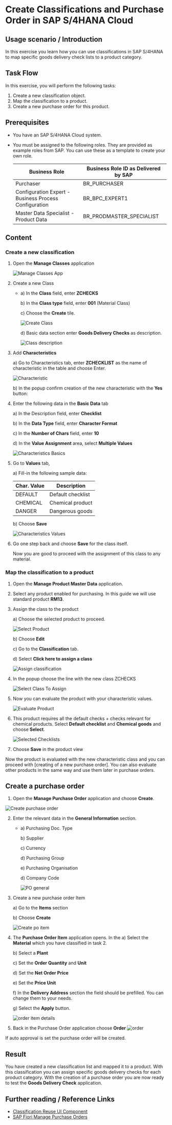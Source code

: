 # Create Classifications and Purchase Order in SAP S/4HANA Cloud

## Usage scenario / Introduction 

In this exercise you learn how you can use classifications in SAP S/4HANA to map specific goods delivery check lists to a product category. 



## Task Flow
In this exercise, you will perform the following tasks:

1. Create a new classification object.
2. Map the classification to a product.
3. Create a new purchase order for this product.

## Prerequisites

* You have an SAP S/4HANA Cloud system.
* You must be assigned to the following roles. They are provided as example roles from SAP. You can use these as a template to create your own role.

   Business Role | Business Role ID as Delivered by SAP
   ------------- | ------------------------------------- 
   Purchaser | BR_PURCHASER
   Configuration Expert - Business Process Configuration | BR_BPC_EXPERT1
   Master Data Specialist - Product Data | BR_PRODMASTER_SPECIALIST


## Content

### Create a new classification
1. Open the **Manage Classes** application

   ![Manage Classes App](./img/manage-classes-app.png)
2. Create a new Class
     
    * a) In the **Class** field, enter **ZCHECKS**
      
      b) In the **Class type** field, enter **001** (Material Class)
      
      c) Choose the **Create** tile.

      ![Create Class](./img/create_class.png)

      d) Basic data section enter **Goods Delivery Checks** as description.
      
      ![Class description](./img/class_description.png) 

3. Add **Characteristics**
     
     a) Go to Characteristics tab, enter **ZCHECKLIST** as the name of characteristic in the table and choose Enter. 
     
     ![Characteristic](./img/add_characteristic.png)

     b) In the popup confirm creation of the new characteristic with the **Yes** button:
4.  Enter the following data in the **Basic Data** tab
    
    a) In the Description field, enter **Checklist**
    
    b) In the **Data Type** field, enter **Character Format**
    
    c) In the **Number of Chars** field, enter **10**
    
    d) In the **Value Assignment** area, select **Multiple Values**

    ![Characteristics Basics](./img/characteristic_basics.png)
    
5. Go to **Values** tab, 
   
   a) Fill-in the following sample data:
    
    **Char. Value** |  **Description**
    --------------- | ----------------- 
    DEFAULT | Default checklist
    CHEMICAL | Chemical product
    DANGER | Dangerous goods

    b) Choose **Save**

   ![Characteristics Values](./img/characteristics_values.png)

 6. Go one step back and choose **Save** for the class itself.
  
    Now you are good to proceed with the assignment of this class to any material. 

### Map the classification to a product

1. Open the **Manage Product Master Data** application.


2. Select any product enabled for purchasing. In this guide we will use standard product **RM13**. 

3. Assign the class to the product

    a) Choose the selected product to proceed.

    ![Select Product](./img/select_product.png)

    b) Choose **Edit**  

    c) Go to the **Classification** tab.
    
    d) Select **Click here to assign a class**
     
    ![Assign classification](.img/../img/assign_classification.png)

4. In the popup choose the line with the new class ZCHECKS
   
    ![Select Class To Assign](./img/select_class.png)

5. Now you can evaluate the product with your characteristic values. 
   
   ![Evaluate Product](./img/get_checklist.png)

6. This product requires all the default checks + checks relevant for chemical products. Select **Default checklist** and **Chemical goods** and choose **Select**.

   ![Selected Checklists](./img/set_checklists.png)

7. Choose **Save** in the product view


Now the product is evaluated with the new characteristic class and you can proceed with [creating of a new purchase order]. You can also evaluate other products in the same way and use them later in purchase orders.

## Create a purchase order

1. Open the **Manage Purchase Order** application and choose **Create**.
  
  ![Create purchase order](./img/create_purchase_order.png)

2. Enter the relevant data in the **General Information** section.
   
   * a) Purchasing Doc. Type
     
     b) Supplier

     c) Currency

     d) Purchasing Group

     e) Purchasing Organisation

     d) Company Code

   
     ![PO general](./img/po_general.png)

3. Create a new purchase order Item
   
   a) Go to the **Items** section

   b) Choose **Create**

   ![Create po item](./img/create_item.png)

4. The **Purchase Order Item** application opens. In the 
   a) Select the **Material** which you have classified in task 2.
   
   b) Select a **Plant**
   
   c) Set the **Order Quantity** and **Unit**
   
   d) Set the **Net Order Price**
   
   e) Set the **Price Unit**
   
   f) In the **Delivery Address** section the field should be prefilled. You can change them to your needs.
   
   g) Select the **Apply** button.

   ![order item details](./img/po_item_data.png)
5. Back in the Purchase Order application choose **Order**
   ![order](./img/order.png)

If auto approval is set the purchase order will be created.

## Result

You have created a new classification list and mapped it to a product. With this classification you can assign specific goods delivery checks for each product category. With the creation of a purchase order you are now ready to test the **Goods Delivery Check** application.

## Further reading / Reference Links
- [Classification Reuse UI Component ](https://help.sap.com/docs/SAP_S4HANA_ON-PREMISE/f48e215134d542109811123fe95a66af/c52fb722478b4d888f0e36c11a9ad1a7.html)
- [SAP Fiori Manage Purchase Orders](https://fioriappslibrary.hana.ondemand.com/sap/fix/externalViewer/index.html#/detail/Apps('F0842A')/S25OP)
